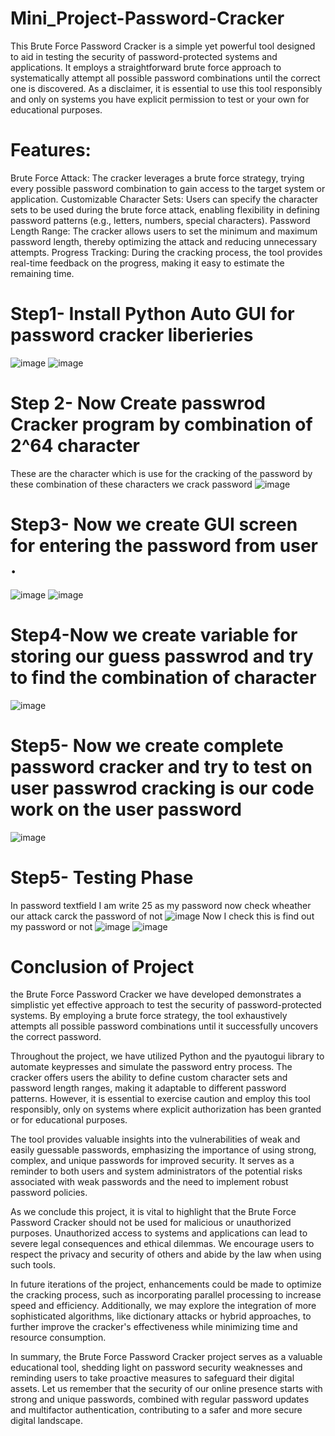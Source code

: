 # Mini_Project-Password-Cracker
This Brute Force Password Cracker is a simple yet powerful tool designed to aid in testing the security of password-protected systems and applications. It employs a straightforward brute force approach to systematically attempt all possible password combinations until the correct one is discovered. As a disclaimer, it is essential to use this tool responsibly and only on systems you have explicit permission to test or your own for educational purposes.

# Features:
Brute Force Attack: The cracker leverages a brute force strategy, trying every possible password combination to gain access to the target system or application.
Customizable Character Sets: Users can specify the character sets to be used during the brute force attack, enabling flexibility in defining password patterns (e.g., letters, numbers, special characters).
Password Length Range: The cracker allows users to set the minimum and maximum password length, thereby optimizing the attack and reducing unnecessary attempts.
Progress Tracking: During the cracking process, the tool provides real-time feedback on the progress, making it easy to estimate the remaining time.

# Step1- Install Python Auto GUI for password cracker liberieries
![image](https://github.com/bhavish95/Mini_Project--Password-Cracker/assets/111994995/19a1a699-30e7-4e3c-9ef8-56f752237d63)
![image](https://github.com/bhavish95/Mini_Project--Password-Cracker/assets/111994995/c6be3b38-d115-4efa-be61-3a96c8599f23)

# Step 2- Now Create passwrod Cracker program by combination of 2^64 character
These are the character which is use for the cracking of the password by these combination of these characters we crack password 
![image](https://github.com/bhavish95/Mini_Project--Password-Cracker/assets/111994995/0f61a37e-e55a-4a73-a7ae-f9cc0cd7e6c2)

# Step3- Now we create GUI screen for entering the password from user .
![image](https://github.com/bhavish95/Mini_Project--Password-Cracker/assets/111994995/05ddfa02-c256-411c-a4e8-cd8f5d2fbf1b)
![image](https://github.com/bhavish95/Mini_Project--Password-Cracker/assets/111994995/eecc16fb-6028-4892-84e6-52efad07d631)
# Step4-Now we create variable for storing our guess passwrod and try to find the combination of character
![image](https://github.com/bhavish95/Mini_Project--Password-Cracker/assets/111994995/e89adea0-6061-4c2d-ae65-854abe90287b)
# Step5- Now we create complete password cracker and try to test on user passwrod cracking is our code work on the user password
![image](https://github.com/bhavish95/Mini_Project--Password-Cracker/assets/111994995/85c514e7-d39a-4747-9f1e-9a30304a8cf1)
# Step5- Testing Phase
In password textfield I am write 25 as my password now check wheather our attack carck the password of not 
![image](https://github.com/bhavish95/Mini_Project--Password-Cracker/assets/111994995/654af08b-07ef-41c4-9974-90eb6bed2287)
Now I check this is find out my password or not 
![image](https://github.com/bhavish95/Mini_Project--Password-Cracker/assets/111994995/d2a585f6-2061-4515-8278-9a45c5a6c175)
![image](https://github.com/bhavish95/Mini_Project--Password-Cracker/assets/111994995/25de9f0f-2adc-45a6-9d2d-fabda73ffc2c)

# Conclusion of Project
 the Brute Force Password Cracker we have developed demonstrates a simplistic yet effective approach to test the security of password-protected systems. By employing a brute force strategy, the tool exhaustively attempts all possible password combinations until it successfully uncovers the correct password.

Throughout the project, we have utilized Python and the pyautogui library to automate keypresses and simulate the password entry process. The cracker offers users the ability to define custom character sets and password length ranges, making it adaptable to different password patterns. However, it is essential to exercise caution and employ this tool responsibly, only on systems where explicit authorization has been granted or for educational purposes.

The tool provides valuable insights into the vulnerabilities of weak and easily guessable passwords, emphasizing the importance of using strong, complex, and unique passwords for improved security. It serves as a reminder to both users and system administrators of the potential risks associated with weak passwords and the need to implement robust password policies.

As we conclude this project, it is vital to highlight that the Brute Force Password Cracker should not be used for malicious or unauthorized purposes. Unauthorized access to systems and applications can lead to severe legal consequences and ethical dilemmas. We encourage users to respect the privacy and security of others and abide by the law when using such tools.

In future iterations of the project, enhancements could be made to optimize the cracking process, such as incorporating parallel processing to increase speed and efficiency. Additionally, we may explore the integration of more sophisticated algorithms, like dictionary attacks or hybrid approaches, to further improve the cracker's effectiveness while minimizing time and resource consumption.

In summary, the Brute Force Password Cracker project serves as a valuable educational tool, shedding light on password security weaknesses and reminding users to take proactive measures to safeguard their digital assets. Let us remember that the security of our online presence starts with strong and unique passwords, combined with regular password updates and multifactor authentication, contributing to a safer and more secure digital landscape.
